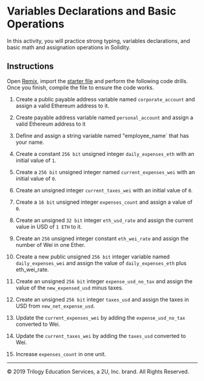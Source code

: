 # Variables Declarations and Basic Operations

In this activity, you will practice strong typing, variables declarations, and basic math and assignation operations in Solidity.

## Instructions

Open [Remix](http://remix.ethereum.org/), import the [starter file](Unsolved/variables_declaration.sol) and perform the following code drills. Once you finish, compile the file to ensure the code works.

1. Create a public payable address variable named `corporate_account` and assign a valid Ethereum address to it.

2. Create payable address variable named `personal_account` and assign a valid Ethereum address to it

3. Define and assign a string variable named "employee_name` that has your name.

4. Create a constant `256 bit` unsigned integer `daily_expenses_eth` with an initial value of `1`.

5. Create a `256 bit` unsigned integer named `current_expenses_wei` with an initial value of `0`.

6. Create an unsigned integer `current_taxes_wei` with an initial value of `0`.

7. Create a `16 bit` unsigned integer `expenses_count` and assign a value of `0`.

8. Create an unsigned `32 bit` integer `eth_usd_rate` and assign the current value in USD of `1 ETH` to it.

9. Create an `256` unsigned integer constant `eth_wei_rate` and assign the number of Wei in one Ether.

10. Create a new public unsigned `256 bit` integer variable named `daily_expenses_wei` and assign the value of `daily_expenses_eth` plus eth_wei_rate.

11. Create an unsigned `256 bit` integer `expense_usd_no_tax` and assign the value of the `new_expensed_usd` minus taxes.

12. Create an unsigned `256 bit` integer `taxes_usd` and assign the taxes in USD from `new_net_expense_usd`.

13. Update the `current_expenses_wei` by adding the `expense_usd_no_tax` converted to Wei.

14. Update the `current_taxes_wei` by adding the `taxes_usd` converted to Wei.

15. Increase `expenses_count` in one unit.

---
© 2019 Trilogy Education Services, a 2U, Inc. brand. All Rights Reserved.
